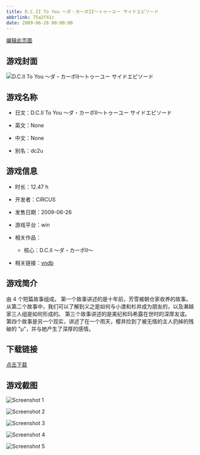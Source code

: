 ```yaml
---
title: D.C.II To You ～ダ・カーポII～トゥーユー サイドエピソード
abbrlink: 75a2f41c
date: 2009-06-26 00:00:00
---
```

[编辑此页面](https://github.com/ACG-3/ADV3-source/blob/main/source/_posts/games/D.C.II%20To%20You%20%EF%BD%9E%E3%83%80%E3%83%BB%E3%82%AB%E3%83%BC%E3%83%9DII%EF%BD%9E%E3%83%88%E3%82%A5%E3%83%BC%E3%83%A6%E3%83%BC%20%E3%82%B5%E3%82%A4%E3%83%89%E3%82%A8%E3%83%94%E3%82%BD%E3%83%BC%E3%83%89.md)

## 游戏封面

![D.C.II To You ～ダ・カーポII～トゥーユー サイドエピソード](https%3A//pan.timero.xyz/onedrive/img_lib_001/D.C.II%20To%20You%20%EF%BD%9E%E3%83%80%E3%83%BB%E3%82%AB%E3%83%BC%E3%83%9DII%EF%BD%9E%E3%83%88%E3%82%A5%E3%83%BC%E3%83%A6%E3%83%BC%20%E3%82%B5%E3%82%A4%E3%83%89%E3%82%A8%E3%83%94%E3%82%BD%E3%83%BC%E3%83%89_cover.avif)


## 游戏名称

- 日文：D.C.II To You ～ダ・カーポII～トゥーユー サイドエピソード
- 英文：None
- 中文：None

- 别名：dc2u


## 游戏信息

- 时长：12.47 h
- 开发者：CIRCUS
- 发售日期：2009-06-26
- 游戏平台：win
- 相关作品：
   - 核心：D.C.II ～ダ・カーポII～

- 相关链接：[vndb](https://vndb.org/v1910)


## 游戏简介

由 4 个短篇故事组成。
第一个故事讲述的是十年前，芳雪被朝仓家收养的故事。
从第二个故事中，我们可以了解到义之是如何与小渡和杉并成为朋友的，以及濑越家三人组是如何形成的。
第三个故事讲述的是美纪和玛希露在世时的深厚友谊。
第四个故事是另一个现实，讲述了在一个雨天，樱井捡到了被无情的主人扔掉的残破的 "μ"，并与她产生了深厚的感情。


## 下载链接

[点击下载](https://pan.timero.xyz/onedrive/adv_lib_001/D.C.II%20To%20You%20%EF%BD%9E%E3%83%80%E3%83%BB%E3%82%AB%E3%83%BC%E3%83%9DII%EF%BD%9E%E3%83%88%E3%82%A5%E3%83%BC%E3%83%A6%E3%83%BC%20%E3%82%B5%E3%82%A4%E3%83%89%E3%82%A8%E3%83%94%E3%82%BD%E3%83%BC%E3%83%89)


## 游戏截图


![Screenshot 1](https%3A//pan.timero.xyz/onedrive/img_lib_001/D.C.II%20To%20You%20%EF%BD%9E%E3%83%80%E3%83%BB%E3%82%AB%E3%83%BC%E3%83%9DII%EF%BD%9E%E3%83%88%E3%82%A5%E3%83%BC%E3%83%A6%E3%83%BC%20%E3%82%B5%E3%82%A4%E3%83%89%E3%82%A8%E3%83%94%E3%82%BD%E3%83%BC%E3%83%89_Screenshot_1.avif)

![Screenshot 2](https%3A//pan.timero.xyz/onedrive/img_lib_001/D.C.II%20To%20You%20%EF%BD%9E%E3%83%80%E3%83%BB%E3%82%AB%E3%83%BC%E3%83%9DII%EF%BD%9E%E3%83%88%E3%82%A5%E3%83%BC%E3%83%A6%E3%83%BC%20%E3%82%B5%E3%82%A4%E3%83%89%E3%82%A8%E3%83%94%E3%82%BD%E3%83%BC%E3%83%89_Screenshot_2.avif)

![Screenshot 3](https%3A//pan.timero.xyz/onedrive/img_lib_001/D.C.II%20To%20You%20%EF%BD%9E%E3%83%80%E3%83%BB%E3%82%AB%E3%83%BC%E3%83%9DII%EF%BD%9E%E3%83%88%E3%82%A5%E3%83%BC%E3%83%A6%E3%83%BC%20%E3%82%B5%E3%82%A4%E3%83%89%E3%82%A8%E3%83%94%E3%82%BD%E3%83%BC%E3%83%89_Screenshot_3.avif)

![Screenshot 4](https%3A//pan.timero.xyz/onedrive/img_lib_001/D.C.II%20To%20You%20%EF%BD%9E%E3%83%80%E3%83%BB%E3%82%AB%E3%83%BC%E3%83%9DII%EF%BD%9E%E3%83%88%E3%82%A5%E3%83%BC%E3%83%A6%E3%83%BC%20%E3%82%B5%E3%82%A4%E3%83%89%E3%82%A8%E3%83%94%E3%82%BD%E3%83%BC%E3%83%89_Screenshot_4.avif)

![Screenshot 5](https%3A//pan.timero.xyz/onedrive/img_lib_001/D.C.II%20To%20You%20%EF%BD%9E%E3%83%80%E3%83%BB%E3%82%AB%E3%83%BC%E3%83%9DII%EF%BD%9E%E3%83%88%E3%82%A5%E3%83%BC%E3%83%A6%E3%83%BC%20%E3%82%B5%E3%82%A4%E3%83%89%E3%82%A8%E3%83%94%E3%82%BD%E3%83%BC%E3%83%89_Screenshot_5.avif)

